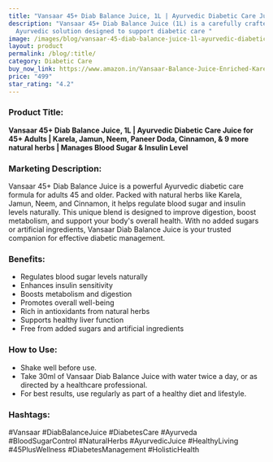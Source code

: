 ```yaml
---
title: "Vansaar 45+ Diab Balance Juice, 1L | Ayurvedic Diabetic Care Juice "
description: "Vansaar 45+ Diab Balance Juice (1L) is a carefully crafted
  Ayurvedic solution designed to support diabetic care "
image: /images/blog/vansaar-45-diab-balance-juice-1l-ayurvedic-diabetic-care-juice-for-45-adults-karela-jamun-neem-paneer-doda-cinnamon-and-9-more-natural-herbs-manages-blood-sugar-and-insulin-level.webp
layout: product
permalink: /blog/:title/
category: Diabetic Care
buy_now_link: https://www.amazon.in/Vansaar-Balance-Juice-Enriched-Karela/dp/B0BSLG1R2B/ref=tag=ayushmonk-21?th=1
price: "499"
star_rating: "4.2"
---
```

###  Product Title:

**Vansaar 45+ Diab Balance Juice, 1L | Ayurvedic Diabetic Care Juice for 45+ Adults | Karela, Jamun, Neem, Paneer Doda, Cinnamon, & 9 more natural herbs | Manages Blood Sugar & Insulin Level**

###  Marketing Description:
Vansaar 45+ Diab Balance Juice is a powerful Ayurvedic diabetic care formula for adults 45 and older. Packed with natural herbs like Karela, Jamun, Neem, and Cinnamon, it helps regulate blood sugar and insulin levels naturally. This unique blend is designed to improve digestion, boost metabolism, and support your body's overall health. With no added sugars or artificial ingredients, Vansaar Diab Balance Juice is your trusted companion for effective diabetic management.

### **Benefits:**
- Regulates blood sugar levels naturally
- Enhances insulin sensitivity
- Boosts metabolism and digestion
- Promotes overall well-being
- Rich in antioxidants from natural herbs
- Supports healthy liver function
- Free from added sugars and artificial ingredients

### **How to Use:**
- Shake well before use.
- Take 30ml of Vansaar Diab Balance Juice with water twice a day, or as directed by a healthcare professional.
- For best results, use regularly as part of a healthy diet and lifestyle.

### **Hashtags:**
#Vansaar #DiabBalanceJuice #DiabetesCare #Ayurveda #BloodSugarControl #NaturalHerbs #AyurvedicJuice #HealthyLiving #45PlusWellness #DiabetesManagement #HolisticHealth
